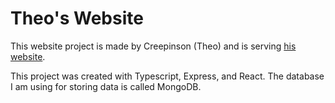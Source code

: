 # Theo's Website

This website project is made by Creepinson (Theo) and is serving [his website](https://theoparis.com).

This project was created with Typescript, Express, and React. The database I am using for storing data is called MongoDB.
